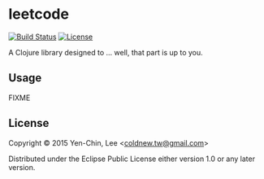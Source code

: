 # leetcode
[![Build Status](https://travis-ci.org/coldnew/leetcode-clojure.svg?branch=master)](https://travis-ci.org/coldnew/leetcode-clojure)
[![License](http://img.shields.io/badge/license-GPL-blue.svg?style=flat)](http://www.opensource.org/licenses/gpl-license.html)

A Clojure library designed to ... well, that part is up to you.

## Usage

FIXME

## License

Copyright © 2015 Yen-Chin, Lee <<coldnew.tw@gmail.com>>

Distributed under the Eclipse Public License either version 1.0 or any later version.
